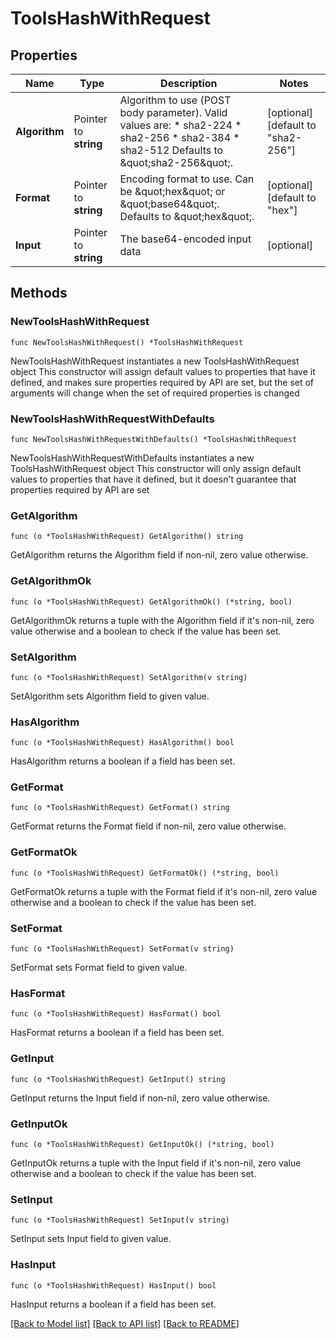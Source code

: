 # ToolsHashWithRequest


## Properties

Name | Type | Description | Notes
------------ | ------------- | ------------- | -------------
**Algorithm** | Pointer to **string** | Algorithm to use (POST body parameter). Valid values are: * sha2-224 * sha2-256 * sha2-384 * sha2-512 Defaults to \&quot;sha2-256\&quot;. | [optional] [default to "sha2-256"]
**Format** | Pointer to **string** | Encoding format to use. Can be \&quot;hex\&quot; or \&quot;base64\&quot;. Defaults to \&quot;hex\&quot;. | [optional] [default to "hex"]
**Input** | Pointer to **string** | The base64-encoded input data | [optional] 



## Methods


### NewToolsHashWithRequest

`func NewToolsHashWithRequest() *ToolsHashWithRequest`

NewToolsHashWithRequest instantiates a new ToolsHashWithRequest object
This constructor will assign default values to properties that have it defined,
and makes sure properties required by API are set, but the set of arguments
will change when the set of required properties is changed

### NewToolsHashWithRequestWithDefaults

`func NewToolsHashWithRequestWithDefaults() *ToolsHashWithRequest`

NewToolsHashWithRequestWithDefaults instantiates a new ToolsHashWithRequest object
This constructor will only assign default values to properties that have it defined,
but it doesn't guarantee that properties required by API are set


### GetAlgorithm

`func (o *ToolsHashWithRequest) GetAlgorithm() string`

GetAlgorithm returns the Algorithm field if non-nil, zero value otherwise.

### GetAlgorithmOk

`func (o *ToolsHashWithRequest) GetAlgorithmOk() (*string, bool)`

GetAlgorithmOk returns a tuple with the Algorithm field if it's non-nil, zero value otherwise
and a boolean to check if the value has been set.

### SetAlgorithm

`func (o *ToolsHashWithRequest) SetAlgorithm(v string)`

SetAlgorithm sets Algorithm field to given value.


### HasAlgorithm

`func (o *ToolsHashWithRequest) HasAlgorithm() bool`

HasAlgorithm returns a boolean if a field has been set.




### GetFormat

`func (o *ToolsHashWithRequest) GetFormat() string`

GetFormat returns the Format field if non-nil, zero value otherwise.

### GetFormatOk

`func (o *ToolsHashWithRequest) GetFormatOk() (*string, bool)`

GetFormatOk returns a tuple with the Format field if it's non-nil, zero value otherwise
and a boolean to check if the value has been set.

### SetFormat

`func (o *ToolsHashWithRequest) SetFormat(v string)`

SetFormat sets Format field to given value.


### HasFormat

`func (o *ToolsHashWithRequest) HasFormat() bool`

HasFormat returns a boolean if a field has been set.




### GetInput

`func (o *ToolsHashWithRequest) GetInput() string`

GetInput returns the Input field if non-nil, zero value otherwise.

### GetInputOk

`func (o *ToolsHashWithRequest) GetInputOk() (*string, bool)`

GetInputOk returns a tuple with the Input field if it's non-nil, zero value otherwise
and a boolean to check if the value has been set.

### SetInput

`func (o *ToolsHashWithRequest) SetInput(v string)`

SetInput sets Input field to given value.


### HasInput

`func (o *ToolsHashWithRequest) HasInput() bool`

HasInput returns a boolean if a field has been set.









[[Back to Model list]](../README.md#documentation-for-models) [[Back to API list]](../README.md#documentation-for-api-endpoints) [[Back to README]](../README.md)


